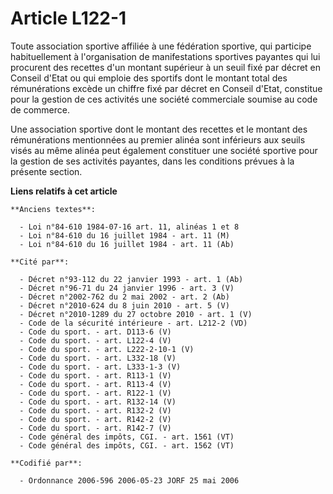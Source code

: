 # Article L122-1

Toute association sportive affiliée à une fédération sportive, qui participe habituellement à l'organisation de
manifestations sportives payantes qui lui procurent des recettes d'un montant supérieur à un seuil fixé par décret en Conseil
d'Etat ou qui emploie des sportifs dont le montant total des rémunérations excède un chiffre fixé par décret en Conseil
d'Etat, constitue pour la gestion de ces activités une société commerciale soumise au code de commerce.

Une association sportive dont le montant des recettes et le montant des rémunérations mentionnées au premier alinéa sont
inférieurs aux seuils visés au même alinéa peut également constituer une société sportive pour la gestion de ses activités
payantes, dans les conditions prévues à la présente section.

**Liens relatifs à cet article**

	**Anciens textes**:

	  - Loi n°84-610 1984-07-16 art. 11, alinéas 1 et 8
	  - Loi n°84-610 du 16 juillet 1984 - art. 11 (M)
	  - Loi n°84-610 du 16 juillet 1984 - art. 11 (Ab)

	**Cité par**:

	  - Décret n°93-112 du 22 janvier 1993 - art. 1 (Ab)
	  - Décret n°96-71 du 24 janvier 1996 - art. 3 (V)
	  - Décret n°2002-762 du 2 mai 2002 - art. 2 (Ab)
	  - Décret n°2010-624 du 8 juin 2010 - art. 5 (V)
	  - Décret n°2010-1289 du 27 octobre 2010 - art. 1 (V)
	  - Code de la sécurité intérieure - art. L212-2 (VD)
	  - Code du sport. - art. D113-6 (V)
	  - Code du sport. - art. L122-4 (V)
	  - Code du sport. - art. L222-2-10-1 (V)
	  - Code du sport. - art. L332-18 (V)
	  - Code du sport. - art. L333-1-3 (V)
	  - Code du sport. - art. R113-1 (V)
	  - Code du sport. - art. R113-4 (V)
	  - Code du sport. - art. R122-1 (V)
	  - Code du sport. - art. R132-14 (V)
	  - Code du sport. - art. R132-2 (V)
	  - Code du sport. - art. R142-2 (V)
	  - Code du sport. - art. R142-7 (V)
	  - Code général des impôts, CGI. - art. 1561 (VT)
	  - Code général des impôts, CGI. - art. 1562 (VT)

	**Codifié par**:

	  - Ordonnance 2006-596 2006-05-23 JORF 25 mai 2006
